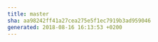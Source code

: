 ```yaml
---
title: master
sha: aa98242ff41a27cea275e5f1ec7919b3ad959046
generated: 2018-08-16 16:13:53 +0200
---
```

